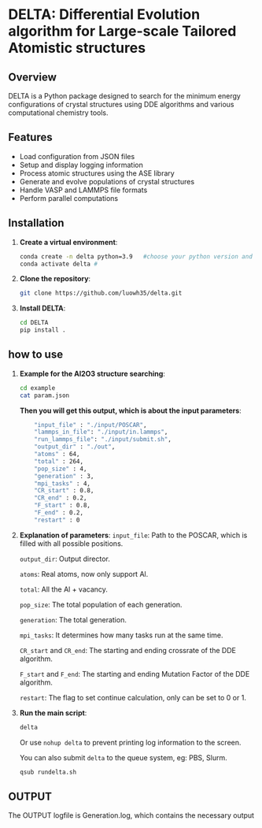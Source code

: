 # DELTA: Differential Evolution algorithm for Large-scale Tailored Atomistic structures

## Overview
DELTA is a Python package designed to search for the minimum energy configurations of crystal structures using DDE algorithms and various computational chemistry tools. 

## Features
- Load configuration from JSON files
- Setup and display logging information
- Process atomic structures using the ASE library
- Generate and evolve populations of crystal structures
- Handle VASP and LAMMPS file formats
- Perform parallel computations

## Installation

1. **Create a virtual environment**:
    ```sh
    conda create -n delta python=3.9   #choose your python version and env name
    conda activate delta # 
    ```
2. **Clone the repository**:
    ```sh
    git clone https://github.com/luowh35/delta.git
    ```

3. **Install DELTA**:
    ```sh
    cd DELTA
    pip install .
    ```

## how to use
1. **Example for the Al2O3 structure searching**:
   ```sh
   cd example
   cat param.json
   ```
   **Then you will get this output, which is about the input parameters**:
    ```sh
        "input_file" : "./input/POSCAR",
        "lammps_in_file": "./input/in.lammps",
        "run_lammps_file": "./input/submit.sh",
        "output_dir" : "./out",
        "atoms" : 64,
        "total" : 264,
        "pop_size" : 4,
        "generation" : 3,
        "mpi_tasks" : 4,
        "CR_start" : 0.8,
        "CR_end" : 0.2,
        "F_start" : 0.8,
        "F_end" : 0.2,
        "restart" : 0
    ```
    
2. **Explanation of parameters**:
    `input_file`: Path to the POSCAR, which is filled with all possible positions.

    `output_dir`: Output director.

    `atoms`: Real atoms, now only support Al.

    `total`: All the Al + vacancy.

    `pop_size`: The total population of each generation.

    `generation`: The total generation.

    `mpi_tasks`: It determines how many tasks run at the same time.

    `CR_start` and `CR_end`: The starting and ending crossrate ​​of the DDE algorithm.

    `F_start` and `F_end`: The starting and ending Mutation Factor ​​of the DDE algorithm.

    `restart`: The flag to set continue calculation, only can be set to 0 or 1.

    
3. **Run the main script**:
    ```sh
    delta
    ```
    Or use `nohup delta` to prevent printing log information to the screen.
    
    You can also submit `delta` to the queue system, eg: PBS, Slurm.
    ```sh
    qsub rundelta.sh
    ```

## OUTPUT
The OUTPUT logfile is Generation.log, which contains the necessary output




